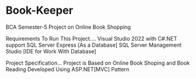# Book-Keeper
BCA Semester-5 Project on Online Book Shopping

Requirements To Run This Project....
  Visual Studio 2022 with C#.NET support
  SQL Server Express [As a Database]
  SQL Server Management Studio [IDE for Work With Database]
  
Project Specification...
  Project is Based on Online Book Shoping and Book Reading
  Developed Using ASP.NET[MVC] Pattern
